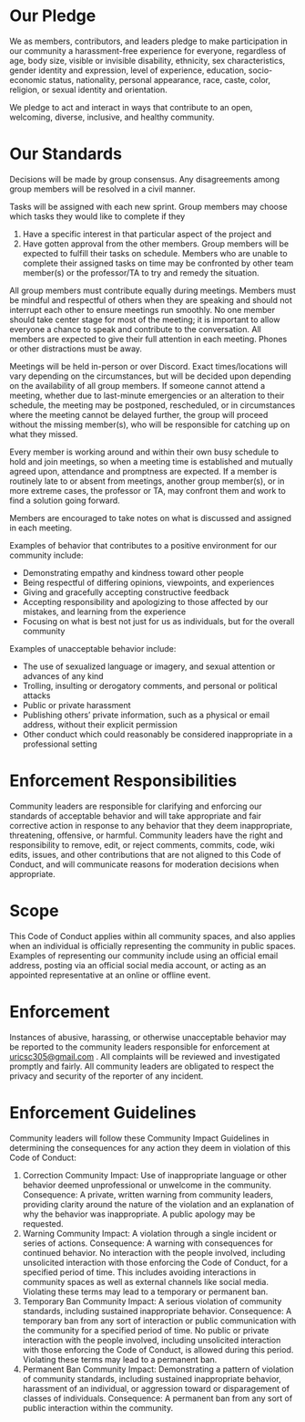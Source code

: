 # Our Pledge
We as members, contributors, and leaders pledge to make participation in our community a harassment-free experience for everyone, 
regardless of age, body size, visible or invisible disability, ethnicity, sex characteristics, gender identity and expression, level of experience, 
education, socio-economic status, nationality, personal appearance, race, caste, color, religion, or sexual identity and orientation.

We pledge to act and interact in ways that contribute to an open, welcoming, diverse, inclusive, and healthy community.

# Our Standards
Decisions will be made by group consensus. Any disagreements among group members will be resolved in a civil manner.

Tasks will be assigned with each new sprint. Group members may choose which tasks they would like to complete if they 
1) Have a specific interest in that particular aspect of the project and
2) Have gotten approval from the other members. Group members will be expected to fulfill their tasks on schedule.
   Members who are unable to complete their assigned tasks on time may be confronted by other team member(s) or the professor/TA to try and remedy the situation.

All group members must contribute equally during meetings. Members must be mindful and respectful of others when they are speaking and should not interrupt each other to ensure meetings run smoothly. 
No one member should take center stage for most of the meeting; it is important to allow everyone a chance to speak and contribute to the conversation. 
All members are expected to give their full attention in each meeting. Phones or other distractions must be away.

Meetings will be held in-person or over Discord. Exact times/locations will vary depending on the circumstances, but will be decided upon depending on the availability of all group members. 
If someone cannot attend a meeting, whether due to last-minute emergencies or an alteration to their schedule, the meeting may be postponed, rescheduled, or in circumstances where the meeting cannot be delayed further, 
the group will proceed without the missing member(s), who will be responsible for catching up on what they missed.

Every member is working around and within their own busy schedule to hold and join meetings, so when a meeting time is established and mutually agreed upon, attendance and promptness are expected. 
If a member is routinely late to or absent from meetings, another group member(s), or in more extreme cases, the professor or TA, may confront them and work to find a solution going forward. 

Members are encouraged to take notes on what is discussed and assigned in each meeting. 

Examples of behavior that contributes to a positive environment for our community include:
- Demonstrating empathy and kindness toward other people
- Being respectful of differing opinions, viewpoints, and experiences
- Giving and gracefully accepting constructive feedback
- Accepting responsibility and apologizing to those affected by our mistakes, and learning from the experience
- Focusing on what is best not just for us as individuals, but for the overall community

Examples of unacceptable behavior include:
- The use of sexualized language or imagery, and sexual attention or advances of any kind
- Trolling, insulting or derogatory comments, and personal or political attacks
- Public or private harassment
- Publishing others’ private information, such as a physical or email address, without their explicit permission
- Other conduct which could reasonably be considered inappropriate in a professional setting

# Enforcement Responsibilities
Community leaders are responsible for clarifying and enforcing our standards of acceptable behavior and will take appropriate and fair corrective action in response to any behavior that they deem inappropriate, threatening, offensive, or harmful.
Community leaders have the right and responsibility to remove, edit, or reject comments, commits, code, wiki edits, issues, and other contributions that are not aligned to this Code of Conduct, and will communicate reasons for moderation decisions when appropriate.

# Scope
This Code of Conduct applies within all community spaces, and also applies when an individual is officially representing the community in public spaces. 
Examples of representing our community include using an official email address, posting via an official social media account, or acting as an appointed representative at an online or offline event.

# Enforcement
Instances of abusive, harassing, or otherwise unacceptable behavior may be reported to the community leaders responsible for enforcement at uricsc305@gmail.com . 
All complaints will be reviewed and investigated promptly and fairly.
All community leaders are obligated to respect the privacy and security of the reporter of any incident.

# Enforcement Guidelines
Community leaders will follow these Community Impact Guidelines in determining the consequences for any action they deem in violation of this Code of Conduct:
1. Correction
Community Impact: Use of inappropriate language or other behavior deemed unprofessional or unwelcome in the community.
Consequence: A private, written warning from community leaders, providing clarity around the nature of the violation and an explanation of why the behavior was inappropriate. A public apology may be requested.
2. Warning
Community Impact: A violation through a single incident or series of actions.
Consequence: A warning with consequences for continued behavior. No interaction with the people involved, including unsolicited interaction with those enforcing the Code of Conduct,
for a specified period of time. This includes avoiding interactions in community spaces as well as external channels like social media. Violating these terms may lead to a temporary or permanent ban.
4. Temporary Ban
Community Impact: A serious violation of community standards, including sustained inappropriate behavior.
Consequence: A temporary ban from any sort of interaction or public communication with the community for a specified period of time.
No public or private interaction with the people involved, including unsolicited interaction with those enforcing the Code of Conduct, is allowed during this period.
Violating these terms may lead to a permanent ban.
6. Permanent Ban
Community Impact: Demonstrating a pattern of violation of community standards, including sustained inappropriate behavior, harassment of an individual, or aggression toward or disparagement of classes of individuals.
Consequence: A permanent ban from any sort of public interaction within the community.
